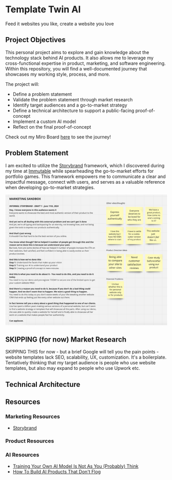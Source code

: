 # Template Twin AI
Feed it websites you like, create a website you love

## Project Objectives
This personal project aims to explore and gain knowledge about the technology stack behind AI products. It also allows me to leverage my cross-functional expertise in product, marketing, and software engineering. Within this repository, you will find a well-documented journey that showcases my working style, process, and more.

The project will:
- Define a problem statement
- Validate the problem statement through market research
- Identify target audiences and a go-to-market strategy
- Define a technical architecture to support a public-facing proof-of-concept
- Implement a custom AI model
- Reflect on the final proof-of-concept

Check out my Miro Board [here][def5] to see the journey!

## Problem Statement
I am excited to utilize the [Storybrand][def2] framework, which I discovered during my time at [Immutable][def] while spearheading the go-to-market efforts for portfolio games. This framework empowers me to communicate a clear and impactful message, connect with users, and serves as a valuable reference when developing go-to-market strategies.

![Storybrand-0611](./images/storybrand-0611-1.png)

## SKIPPING (for now) Market Research
SKIPPING THIS for now - but a brief Google will tell you the pain points - website templates lack SEO, scalability, UX, customization. It's a boilerplate. Tentatively thinking that my target audience is people who use website templates, but also may expand to people who use Upwork etc.

## Technical Architecture


## Resources
### Marketing Resources
- [Storybrand][def2]
### Product Resources

### AI Resources
- [Training Your Own AI Model Is Not As You (Probably) Think][def4]
- [How To Build AI Products That Don't Flog][def3]

[def]: https://www.immutable.com/
[def2]: https://storybrand.com/
[def3]: https://www.youtube.com/watch?v=V3uiKM2TXNY
[def4]: https://www.youtube.com/watch?v=fCUkvL0mbxI
[def5]: https://miro.com/app/board/uXjVK9fWzuk=/?share_link_id=99768542151